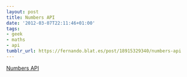 ```yaml
---
layout: post
title: Numbers API
date: '2012-03-07T22:11:46+01:00'
tags:
- geek
- maths
- api
tumblr_url: https://fernando.blat.es/post/18915329340/numbers-api
---
```

[Numbers API](http://numbersapi.com/)  
